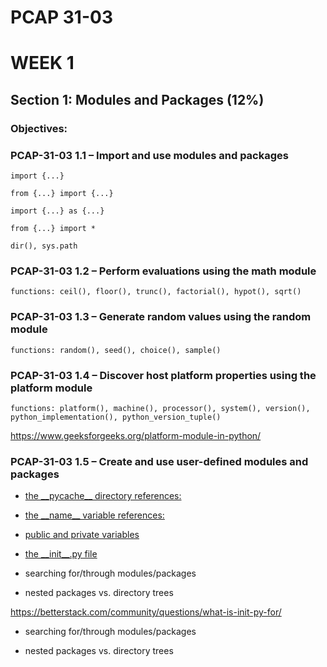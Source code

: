 # PCAP 31-03

# WEEK 1

## Section 1: Modules and Packages (12%)

### Objectives:

### PCAP-31-03 1.1 – Import and use modules and packages

```
import {...}

from {...} import {...}

import {...} as {...}

from {...} import *

```

`dir(), sys.path`

### PCAP-31-03 1.2 – Perform evaluations using the math module

`functions: ceil(), floor(), trunc(), factorial(), hypot(), sqrt()`

### PCAP-31-03 1.3 – Generate random values using the random module

`functions: random(), seed(), choice(), sample()`

### PCAP-31-03 1.4 – Discover host platform properties using the platform module

`functions: platform(), machine(), processor(), system(), version(), python_implementation(), python_version_tuple()`

https://www.geeksforgeeks.org/platform-module-in-python/

### PCAP-31-03 1.5 – Create and use user-defined modules and packages

- [the \_\_pycache\_\_ directory
  references:](https://towardsdatascience.com/pycache-python-991424aabad8)

- [the \_\_name\_\_ variable
  references:](<https://www.enthought.com/blog/whats-in-a-__name__/#:~:text=Each%20time%20a%20Python%20module,(or%20package%20hierarchy%20name)>)

- [public and private variables](https://www.geeksforgeeks.org/private-variables-python/)

- [the \_\_init\_\_.py file](https://betterstack.com/community/questions/what-is-init-py-for/)

- searching for/through modules/packages

- nested packages vs. directory trees

https://betterstack.com/community/questions/what-is-init-py-for/

- searching for/through modules/packages

- nested packages vs. directory trees
